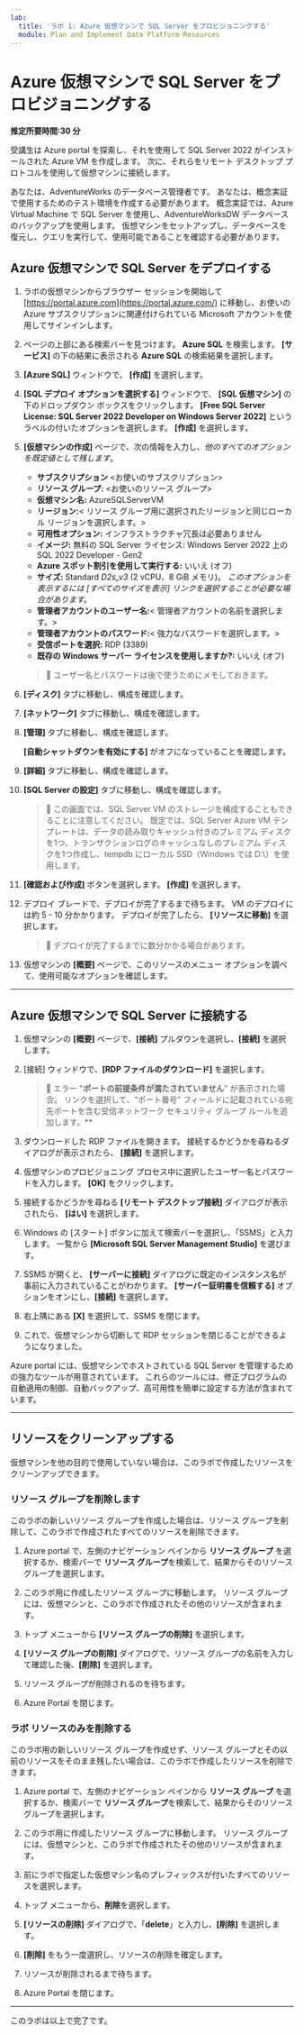 ```yaml
---
lab:
  title: 'ラボ 1: Azure 仮想マシンで SQL Server をプロビジョニングする'
  module: Plan and Implement Data Platform Resources
---
```


# Azure 仮想マシンで SQL Server をプロビジョニングする

**推定所要時間:30 分**

受講生は Azure portal を探索し、それを使用して SQL Server 2022 がインストールされた Azure VM を作成します。 次に、それらをリモート デスクトップ プロトコルを使用して仮想マシンに接続します。

あなたは、AdventureWorks のデータベース管理者です。 あなたは、概念実証で使用するためのテスト環境を作成する必要があります。 概念実証では、Azure Virtual Machine で SQL Server を使用し、AdventureWorksDW データベースのバックアップを使用します。 仮想マシンをセットアップし、データベースを復元し、クエリを実行して、使用可能であることを確認する必要があります。

## Azure 仮想マシンで SQL Server をデプロイする

1. ラボの仮想マシンからブラウザー セッションを開始して [https://portal.azure.com](https://portal.azure.com/) に移動し、お使いの Azure サブスクリプションに関連付けられている Microsoft アカウントを使用してサインインします。

1. ページの上部にある検索バーを見つけます。 **Azure SQL** を検索します。 **[サービス]** の下の結果に表示される **Azure SQL** の検索結果を選択します。

1. **[Azure SQL]** ウィンドウで、 **[作成]** を選択します。

1. **[SQL デプロイ オプションを選択する]** ウィンドウで、 **[SQL 仮想マシン]** の下のドロップダウン ボックスをクリックします。 **[Free SQL Server License: SQL Server 2022 Developer on Windows Server 2022]** というラベルの付いたオプションを選択します。 **[作成]** を選択します。

1. **[仮想マシンの作成]** ページで、次の情報を入力し、*他のすべてのオプションを既定値として残します*。

    - **サブスクリプション** &lt;お使いのサブスクリプション&gt;
    - **リソース グループ:** &lt;お使いのリソース グループ&gt;
    - **仮想マシン名:** AzureSQLServerVM
    - **リージョン:**&lt; リソース グループ用に選択されたリージョンと同じローカル リージョンを選択します。&gt;
    - **可用性オプション:** インフラストラクチャ冗長は必要ありません
    - **イメージ:** 無料の SQL Server ライセンス: Windows Server 2022 上の SQL 2022 Developer - Gen2
    - **Azure スポット割引を使用して実行する:** いいえ (オフ)
    - **サイズ:** Standard *D2s_v3* (2 vCPU、8 GiB メモリ)。 *このオプションを表示するには [すべてのサイズを表示] リンクを選択することが必要な場合があります。*
    - **管理者アカウントのユーザー名:**&lt; 管理者アカウントの名前を選択します。&gt;
    - **管理者アカウントのパスワード:**&lt; 強力なパスワードを選択します。&gt;
    - **受信ポートを選択:** RDP (3389)
    - **既存の Windows サーバー ライセンスを使用しますか?:** いいえ (オフ)

    > &#128221; ユーザー名とパスワードは後で使うためにメモしておきます。

1. **[ディスク]** タブに移動し、構成を確認します。

1. **[ネットワーク]** タブに移動し、構成を確認します。

1. **[管理]** タブに移動し、構成を確認します。

    **[自動シャットダウンを有効にする]** がオフになっていることを確認します。

1. **[詳細]** タブに移動し、構成を確認します。

1. **[SQL Server の設定]** タブに移動し、構成を確認します。

    > &#128221; この画面では、SQL Server VM のストレージを構成することもできることに注意してください。 既定では、SQL Server Azure VM テンプレートは、データの読み取りキャッシュ付きのプレミアム ディスクを1つ、トランザクションログのキャッシュなしのプレミアム ディスクを1つ作成し、tempdb にローカル SSD（Windows では D:\）を使用します。

1. **[確認および作成]** ボタンを選択します。 **[作成]** を選択します。

1. デプロイ ブレードで、デプロイが完了するまで待ちます。 VM のデプロイには約 5 - 10 分かかります。 デプロイが完了したら、 **[リソースに移動]** を選択します。

    > &#128221; デプロイが完了するまでに数分かかる場合があります。

1. 仮想マシンの **[概要]** ページで、このリソースのメニュー オプションを調べて、使用可能なオプションを確認します。

---

## Azure 仮想マシンで SQL Server に接続する

1. 仮想マシンの **[概要]** ページで、**[接続]** プルダウンを選択し、**[接続]** を選択します。

1. [接続] ウィンドウで、**[RDP ファイルのダウンロード]** を選択します。

    > &#128221; エラー "**ポートの前提条件が満たされていません**" が表示された場合。 リンクを選択して、"ポート番号" フィールドに記載されている宛先ポートを含む受信ネットワーク セキュリティ グループ ルールを追加します。**

1. ダウンロードした RDP ファイルを開きます。 接続するかどうかを尋ねるダイアログが表示されたら、 **[接続]** を選択します。

1. 仮想マシンのプロビジョニング プロセス中に選択したユーザー名とパスワードを入力します。 **[OK]** をクリックします。

1. 接続するかどうかを尋ねる **[リモート デスクトップ接続]** ダイアログが表示されたら、 **[はい]** を選択します。

1. Windows の [スタート] ボタンに加えて検索バーを選択し、「SSMS」と入力します。 一覧から **[Microsoft SQL Server Management Studio]** を選びます。  

1. SSMS が開くと、 **[サーバーに接続]** ダイアログに既定のインスタンス名が事前に入力されていることがわかります。 **[サーバー証明書を信頼する]** オプションをオンにし、**[接続]** を選択します。

1. 右上隅にある **[X]** を選択して、SSMS を閉じます。

1. これで、仮想マシンから切断して RDP セッションを閉じることができるようになりました。

Azure portal には、仮想マシンでホストされている SQL Server を管理するための強力なツールが用意されています。 これらのツールには、修正プログラムの自動適用の制御、自動バックアップ、高可用性を簡単に設定する方法が含まれています。

---

## リソースをクリーンアップする

仮想マシンを他の目的で使用していない場合は、このラボで作成したリソースをクリーンアップできます。

### リソース グループを削除します

このラボの新しいリソース グループを作成した場合は、リソース グループを削除して、このラボで作成されたすべてのリソースを削除できます。

1. Azure portal で、左側のナビゲーション ペインから **リソース グループ** を選択するか、検索バーで **リソース グループ**を検索して、結果からそのリソース グループを選択します。

1. このラボ用に作成したリソース グループに移動します。 リソース グループには、仮想マシンと、このラボで作成されたその他のリソースが含まれます。

1. トップ メニューから **[リソース グループの削除]** を選択します。

1. **[リソース グループの削除]** ダイアログで、リソース グループの名前を入力して確認した後、**[削除]** を選択します。

1. リソース グループが削除されるのを待ちます。

1. Azure Portal を閉じます。

### ラボ リソースのみを削除する

このラボ用の新しいリソース グループを作成せず、リソース グループとその以前のリソースをそのまま残したい場合は、このラボで作成したリソースを削除できます。

1. Azure portal で、左側のナビゲーション ペインから **リソース グループ** を選択するか、検索バーで **リソース グループ**を検索して、結果からそのリソース グループを選択します。

1. このラボ用に作成したリソース グループに移動します。 リソース グループには、仮想マシンと、このラボで作成されたその他のリソースが含まれます。

1. 前にラボで指定した仮想マシン名のプレフィックスが付いたすべてのリソースを選択します。

1. トップ メニューから、**削除**を選択します。

1. **[リソースの削除]** ダイアログで、「**delete**」と入力し、**[削除]** を選択します。

1. **[削除]** をもう一度選択し、リソースの削除を確定します。

1. リソースが削除されるまで待ちます。

1. Azure Portal を閉じます。

---

このラボは以上で完了です。
